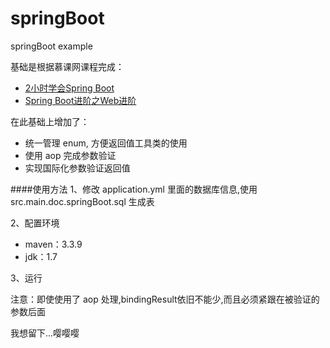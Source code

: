 # springBoot
springBoot example

基础是根据慕课网课程完成：

* [2小时学会Spring Boot](http://www.imooc.com/learn/767)
* [Spring Boot进阶之Web进阶](http://www.imooc.com/learn/810)

在此基础上增加了：

* 统一管理 enum, 方便返回值工具类的使用
* 使用 aop 完成参数验证
* 实现国际化参数验证返回值

####使用方法
1、修改 application.yml 里面的数据库信息,使用src.main.doc.springBoot.sql 生成表

2、配置环境 

* maven：3.3.9
* jdk：1.7

3、运行

注意：即使使用了 aop 处理,bindingResult依旧不能少,而且必须紧跟在被验证的参数后面

我想留下...嘤嘤嘤
